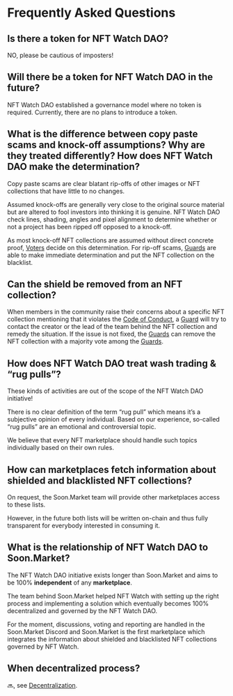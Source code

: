 # Frequently Asked Questions

## Is there a token for NFT Watch DAO?

NO, please be cautious of imposters!

## Will there be a token for NFT Watch DAO in the future?

NFT Watch DAO established a governance model where no token is required. Currently, there are no plans to introduce a token.

## What is the difference between copy paste scams and knock-off assumptions? Why are they treated differently? How does NFT Watch DAO make the determination?

Copy paste scams are clear blatant rip-offs of other images or NFT collections that have little to no changes.

Assumed knock-offs are generally very close to the original source material but are altered to fool investors into thinking it is genuine. NFT Watch DAO check lines, shading, angles and pixel alignment to determine whether or not a project has been ripped off opposed to a knock-off.

As most knock-off NFT collections are assumed without direct concrete proof, [Voters](./roles.md#voter) decide on this determination. For rip-off scams, [Guards](./roles.md#guard) are able to make immediate determination and put the NFT collection on the blacklist.

## Can the shield be removed from an NFT collection?

When members in the community raise their concerns about a specific NFT collection mentioning that it violates the [Code of Conduct](./code-of-conduct.md), a [Guard](./roles.md#guard) will try to contact the creator or the lead of the team behind the NFT collection and remedy the situation. If the issue is not fixed, the [Guards](./roles.md#guard) can remove the NFT collection with a majority vote among the [Guards](./roles.md#guard).

## How does NFT Watch DAO treat wash trading & “rug pulls”?

These kinds of activities are out of the scope of the NFT Watch DAO initiative!

There is no clear definition of the term “rug pull” which means it’s a subjective opinion of every individual. Based on our experience, so-called “rug pulls” are an emotional and controversial topic.

We believe that every NFT marketplace should handle such topics individually based on their own rules.

## How can marketplaces fetch information about shielded and blacklisted NFT collections?

On request, the Soon.Market team will provide other marketplaces access to these lists.

However, in the future both lists will be written on-chain and thus fully transparent for everybody interested in consuming it.

## What is the relationship of NFT Watch DAO to Soon.Market?

The NFT Watch DAO initiative exists longer than Soon.Market and aims to be 100% **independent** of any **marketplace**.

The team behind Soon.Market helped NFT Watch with setting up the right process and implementing a solution which eventually becomes 100% decentralized and governed by the NFT Watch DAO.

For the moment, discussions, voting and reporting are handled in the Soon.Market Discord and Soon.Market is the first marketplace which integrates the information about shielded and blacklisted NFT collections governed by NFT Watch.

## When decentralized process?

🔜, see [Decentralization](./decentralization.md).